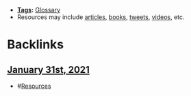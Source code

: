 - **[Tags](<Tags.md>):** [Glossary](<Glossary.md>)
- Resources may include [articles](<articles.md>), [books](<books.md>), [tweets](<tweets.md>), [videos](<videos.md>), etc.

# Backlinks
## [January 31st, 2021](<January 31st, 2021.md>)
- #[Resources](<Resources.md>)

